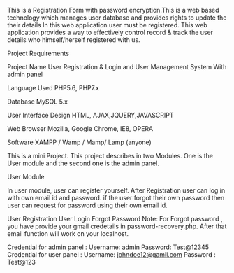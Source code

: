 This is a Registration Form with password encryption.This is a web based technology which manages user database and provides rights to update the their details In this web application user must be registered. This web application provides a way to effectively control record & track the user details who himself/herself registered with us.

Project Requirements

Project Name	User Registration & Login and User Management System With admin panel

Language Used  	PHP5.6, PHP7.x

Database	MySQL 5.x

User Interface Design  	HTML, AJAX,JQUERY,JAVASCRIPT

Web Browser	Mozilla, Google Chrome, IE8, OPERA

Software	XAMPP / Wamp / Mamp/ Lamp (anyone)

This is a mini Project. This project describes in two Modules. One is the User module and the second one is the admin panel.

User Module

In user module, user can register yourself. After Registration user can log in with own email id and password.
if the user forgot their own password then user can request for password using their own email id.

User Registration
User Login
Forgot Password
Note: For Forgot password , you have provide your gmail credetails in password-recovery.php. After that email function will work on your localhost.

Credential for admin panel :
Username: admin
Password: Test@12345
Credential for user panel :
Username: johndoe12@gamil.com
Password : Test@123
